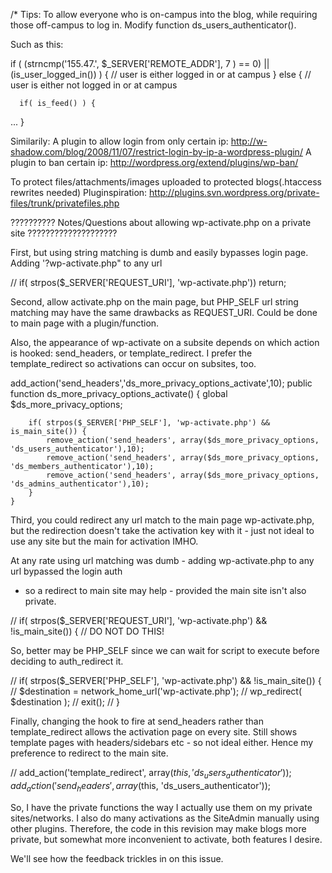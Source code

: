 /*
Tips:
To allow everyone who is on-campus into the blog, while requiring those off-campus to log in. Modify function ds_users_authenticator().

Such as this:

if (     (strncmp('155.47.', $_SERVER['REMOTE_ADDR'], 7 ) == 0)  || (is_user_logged_in())                  ) {
		// user is either logged in or at campus
				}
else {
		// user is either not logged in or at campus

	  if( is_feed() ) {
...
}

Similarily:
A plugin to allow login from only certain ip:
http://w-shadow.com/blog/2008/11/07/restrict-login-by-ip-a-wordpress-plugin/
A plugin to ban certain ip:
http://wordpress.org/extend/plugins/wp-ban/

To protect files/attachments/images uploaded to protected blogs(.htaccess rewrites needed)
Pluginspiration: http://plugins.svn.wordpress.org/private-files/trunk/privatefiles.php

?????????? Notes/Questions about allowing wp-activate.php on a private site ????????????????????

First, but using string matching is dumb and easily bypasses login page. Adding '?wp-activate.php" to any url

// if( strpos($_SERVER['REQUEST_URI'], 'wp-activate.php')) return;

Second, allow activate.php on the main page, but PHP_SELF url string matching may have the same drawbacks as REQUEST_URI.
Could be done to main page with a plugin/function.

Also, the appearance of wp-activate on a subsite depends on which action is hooked: send_headers, or template_redirect.
I prefer the template_redirect so activations can occur on subsites, too.

add_action('send_headers','ds_more_privacy_options_activate',10);
	public function ds_more_privacy_options_activate() {
		global $ds_more_privacy_options;

		if( strpos($_SERVER['PHP_SELF'], 'wp-activate.php') && is_main_site()) {
			remove_action('send_headers', array($ds_more_privacy_options, 'ds_users_authenticator'),10);
			remove_action('send_headers', array($ds_more_privacy_options, 'ds_members_authenticator'),10);
			remove_action('send_headers', array($ds_more_privacy_options, 'ds_admins_authenticator'),10);
		}
	}

Third, you could redirect any url match to the main page wp-activate.php,
but the redirection doesn't take the activation key with it - just not ideal to use any site but the main for activation IMHO.

At any rate using url matching was dumb - adding wp-activate.php to any url bypassed the login auth
- so a redirect to main site may help - provided the main site isn't also private.

// if( strpos($_SERVER['REQUEST_URI'], 'wp-activate.php')  && !is_main_site()) { // DO NOT DO THIS!

So, better may be PHP_SELF since we can wait for script to execute before deciding to auth_redirect it.

// if( strpos($_SERVER['PHP_SELF'], 'wp-activate.php')  && !is_main_site()) {
// $destination = network_home_url('wp-activate.php');
// wp_redirect( $destination );
// exit();
// }

Finally, changing the hook to fire at send_headers rather than template_redirect allows the activation page on every site.
Still shows template pages with headers/sidebars etc - so not ideal either. Hence my preference to redirect to the main site.

// add_action('template_redirect', array($this, 'ds_users_authenticator'));
		add_action('send_headers', array($this, 'ds_users_authenticator'));

So, I have the private functions the way I actually use them on my private sites/networks.
I also do many activations as the SiteAdmin manually using other plugins.
Therefore, the code in this revision may make blogs more private, but somewhat more inconvenient to activate, both features I desire.

We'll see how the feedback trickles in on this issue.